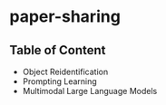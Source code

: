 # paper-sharing
## Table of Content
* Object Reidentification
* Prompting Learning
* Multimodal Large Language Models
